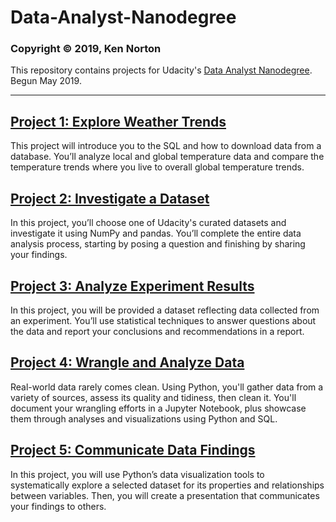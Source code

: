 # Data-Analyst-Nanodegree

### Copyright © 2019, Ken Norton

This repository contains projects for Udacity's [Data Analyst Nanodegree](https://www.udacity.com/course/data-analyst-nanodegree--nd002). Begun May 2019.

---

## [Project 1: Explore Weather Trends](1_Exploring_Weather_Trends/1_Exploring_Weather_Trends.ipynb)

This project will introduce you to the SQL and how to download data from a database. You’ll analyze local
and global temperature data and compare the temperature trends where you live to overall global
temperature trends.

## [Project 2: Investigate a Dataset](2_Investigate_A_Dataset/2_Investigate_A_Dataset.ipynb)

In this project, you’ll choose one of Udacity's curated datasets and investigate it using NumPy and pandas.
You’ll complete the entire data analysis process, starting by posing a question and finishing by sharing your
findings.

## [Project 3: Analyze Experiment Results](3_Analyze_AB_Test_Results/3_Analyze_AB_Test_Results.ipynb)

In this project, you will be provided a dataset reflecting data collected from an experiment. You’ll use
statistical techniques to answer questions about the data and report your conclusions and
recommendations in a report.

## [Project 4: Wrangle and Analyze Data](4_Wrangle_And_Analyze_Data)

Real-world data rarely comes clean. Using Python, you'll gather data from a variety of sources, assess its
quality and tidiness, then clean it. You'll document your wrangling efforts in a Jupyter Notebook, plus
showcase them through analyses and visualizations using Python and SQL.

## [Project 5: Communicate Data Findings](5_Communicate_Data_Findings)

In this project, you will use Python’s data visualization tools to systematically explore a selected dataset for
its properties and relationships between variables. Then, you will create a presentation that communicates
your findings to others.
